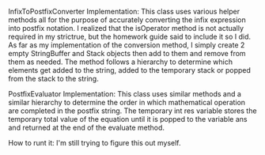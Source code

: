 InfixToPostfixConverter Implementation:
    This class uses various helper methods all for the purpose of accurately converting the infix expression into
    postfix notation. I realized that the isOperator method is not actually required in my strictrue, but the
    homework guide said to include it so I did. As far as my implementation of the conversion method, I simply
    create 2 empty StringBuffer and Stack objects then add to them and remove from them as needed. The method follows
    a hierarchy to determine which elements get added to the string, added to the temporary stack or popped from the
    stack to the string.

PostfixEvaluator Implementation:
    This class uses similar methods and a similar hierarchy to determine the order in which mathematical operation are
    completed in the postfix string. The temporary int res variable stores the temporary total value of the equation until
    it is popped to the variable ans and returned at the end of the evaluate method.

How to runt it:
    I'm still trying to figure this out myself.